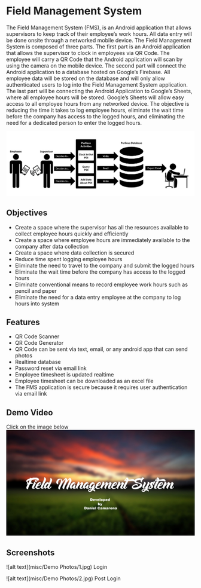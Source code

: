 # Field Management System

The Field Management System (FMS), is an Android application that allows supervisors to keep track of their employee’s work hours. All data entry will be done onsite through a networked mobile device. The Field Management System is composed of three parts. The first part is an Android application that allows the supervisor to clock in employees via QR Code. The employee will carry a QR Code that the Android application will scan by using the camera on the mobile device. The second part will connect the Android application to a database hosted on Google’s Firebase. All employee data will be stored on the database and will only allow authenticated users to log into the Field Management System application. The last part will be connecting the Android Application to Google’s Sheets, where all employee hours will be stored. Google’s Sheets will allow easy access to all employee hours from any networked device. The objective is reducing the time it takes to log employee hours, eliminate the wait time before the company has access to the logged hours, and eliminating the need for a dedicated person to enter the logged hours. 

![alt text](doc/chart.jpg)

## Objectives

- Create a space where the supervisor has all the resources available to collect employee hours quickly and efficiently 
- Create a space where employee hours are immediately available to the company after data collection
- Create a space where data collection is secured
- Reduce time spent logging employee hours
- Eliminate the need to travel to the company and submit the logged hours 
- Eliminate the wait time before the company has access to the logged hours
- Eliminate conventional means to record employee work hours such as pencil and paper
- Eliminate the need for a data entry employee at the company to log hours into system

## Features

- QR Code Scanner
- QR Code Generator
- QR Code can be sent via text, email, or any android app that can send photos
- Realtime database
- Password reset via email link
- Employee timesheet is updated realtime
- Employee timesheet can be downloaded as an excel file
- The FMS application is secure because it requires user authentication via email link

## Demo Video

Click on the image below
[![FMS Demo](doc/demo.JPG)](https://youtu.be/w_0AKgt2M78 "FMS Demo")

## Screenshots

![alt text](misc/Demo Photos/1.jpg)
Login

![alt text](misc/Demo Photos/2.jpg)
Post Login